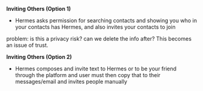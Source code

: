 **Inviting Others (Option 1)**
- Hermes asks permission for searching contacts and showing you who in your contacts has Hermes, and also invites your contacts to join

problem: is this a privacy risk?
can we delete the info after? This becomes an issue of trust.

**Inviting Others (Option 2)**
- Hermes composes and invite text to Hermes or to be your friend through the platform and user must then copy that to their messages/email and invites people manually
